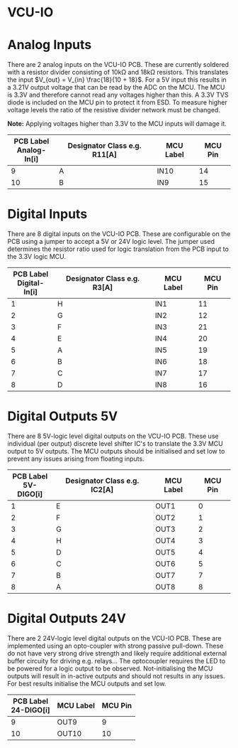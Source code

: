 # VCU-IO

# Analog Inputs

There are 2 analog inputs on the VCU-IO PCB. These are currently soldered with a resistor divider consisting of 10kΩ and 18kΩ resistors. This translates the input $V_{out} = V_{in} \frac{18}{10 + 18}$. For a 5V input this results in a 3.21V output voltage that can be read by the ADC on the MCU. The MCU is 3.3V and therefore cannot read any voltages higher than this. A 3.3V TVS diode is included on the MCU pin to protect it from ESD. To measure higher voltage levels the ratio of the resistive divider network must be changed.

**Note:** Applying voltages higher than 3.3V to the MCU inputs will damage it.

| PCB Label<br>Analog-In[i] | Designator Class e.g. R11[A] | MCU Label | MCU Pin |
| ------------------------- | --------------------------- | --------- | ------- |
| 9                         | A                           | IN10      | 14      |
| 10                        | B                           | IN9       | 15      |

# Digital Inputs

There are 8 digital inputs on the VCU-IO PCB. These are configurable on the PCB using a jumper to accept a 5V or 24V logic level. The jumper used determines the resistor ratio used for logic translation from the PCB input to the 3.3V logic MCU.


| PCB Label<br>Digital-In[i] | Designator Class e.g. R3[A] | MCU Label | MCU Pin |
| -------------------------- | ---------------------------- | --------- | ------- |
| 1                          | H                            | IN1       | 11      |
| 2                          | G                            | IN2       | 12      |
| 3                          | F                            | IN3       | 21      |
| 4                          | E                            | IN4       | 20      |
| 5                          | A                            | IN5       | 19      |
| 6                          | B                            | IN6       | 18      |
| 7                          | C                            | IN7       | 17      |
| 8                          | D                            | IN8       | 16      |

# Digital Outputs 5V

There are 8 5V-logic level digital outputs on the VCU-IO PCB. These use individual (per output) discrete level shifter IC's to translate the 3.3V MCU output to 5V outputs. The MCU outputs should be initialised and set low to prevent any issues arising from floating inputs.

| PCB Label<br>5V-DIGO[i] | Designator Class e.g. IC2[A] | MCU Label | MCU Pin |
| --------------------- | ----------------------------- | --------- | ------- |
| 1                     | E                             | OUT1      | 0       |
| 2                     | F                             | OUT2      | 1       |
| 3                     | G                             | OUT3      | 2       |
| 4                     | H                             | OUT4      | 3       |
| 5                     | D                             | OUT5      | 4       |
| 6                     | C                             | OUT6      | 5       |
| 7                     | B                             | OUT7      | 7       |
| 8                     | A                             | OUT8      | 8       |

# Digital Outputs 24V

There are 2 24V-logic level digital outputs on the VCU-IO PCB. These are implemented using an opto-coupler with strong passive pull-down. These do not have very strong drive strength and likely require additional external buffer circuity for driving e.g. relays... The optocoupler requires the LED to be powered for a logic output to be observed. Not-initialising the MCU outputs will result in in-active outputs and should not results in any issues. For best results initialise the MCU outputs and set low.

| PCB Label<br>24-DIGO[i] | MCU Label | MCU Pin |
| --------------------- | --------- | ------- |
| 9                     | OUT9      | 9       |
| 10                    | OUT10     | 10      |

